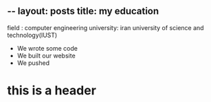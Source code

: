 --
layout: posts
title: my education
---
field : computer engineering
university: iran university of science and technology(IUST)






- We wrote some code
- We built our website
- We pushed

# this is a header
